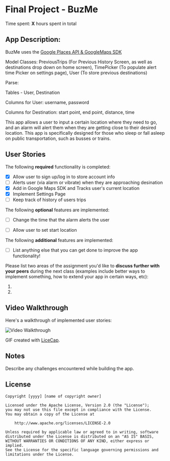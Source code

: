 # Final Project - BuzMe

Time spent: **X** hours spent in total

## App Description:
BuzMe uses the [Google Places API & GoogleMaps SDK](https://developers.google.com/maps/ios/)

Model Classes: PreviousTrips (For Previous History Screen, as well as destinations drop down on home screen), TimePicker (To populate alert time Picker on settings page), User (To store previous destinations)

Parse: 

Tables - User, Destination

Columns for User: username, password 

Columns for Destination: start point, end point, distance, time

This app allows a user to input a certain location where they need to go, and an alarm will alert 
them when they are getting close to their desired location. This app is specifically designed for 
those who sleep or fall asleep on public transportation, such as busses or trains. 

## User Stories



The following **required** functionality is completed:
- [x] Allow user to sign up/log in to store account info
- [ ] Alerts user (via alarm or vibrate) when they are approaching desination
- [x] Add in Google Maps SDK and Tracks user's current location
- [x] Implement Settings Page
- [ ] Keep track of history of users trips

The following **optional** features are implemented:

- [ ] Change the time that the alarm alerts the user 
- [ ] Allow user to set start location


The following **additional** features are implemented:

- [ ] List anything else that you can get done to improve the app functionality!

Please list two areas of the assignment you'd like to **discuss further with your peers** during the next class (examples include better ways to implement something, how to extend your app in certain ways, etc):

1. 
2. 

## Video Walkthrough 

Here's a walkthrough of implemented user stories:

<img src='http://imgur.com/LhRlHhz.gif' title='Video Walkthrough' width='' alt='Video Walkthrough' />

GIF created with [LiceCap](http://www.cockos.com/licecap/).

## Notes

Describe any challenges encountered while building the app.

## License

    Copyright [yyyy] [name of copyright owner]

    Licensed under the Apache License, Version 2.0 (the "License");
    you may not use this file except in compliance with the License.
    You may obtain a copy of the License at

        http://www.apache.org/licenses/LICENSE-2.0

    Unless required by applicable law or agreed to in writing, software
    distributed under the License is distributed on an "AS IS" BASIS,
    WITHOUT WARRANTIES OR CONDITIONS OF ANY KIND, either express or implied.
    See the License for the specific language governing permissions and
    limitations under the License.
